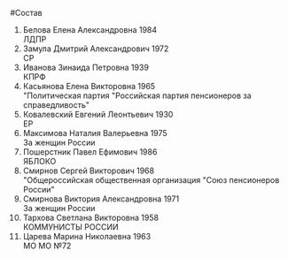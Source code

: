 #Состав
1. Белова Елена Александровна 1984   
    ЛДПР
2. Замула Дмитрий Александрович 1972   
    СР
3. Иванова Зинаида Петровна 1939   
    КПРФ
4. Касьянова Елена Викторовна 1965   
    "Политическая партия "Российская партия пенсионеров за справедливость"
5. Ковалевский Евгений Леонтьевич 1930   
    ЕР
6. Максимова Наталия Валерьевна 1975   
    За женщин России
7. Пошерстник Павел Ефимович 1986   
    ЯБЛОКО
8. Смирнов Сергей Викторович 1968   
    "Общероссийская общественная организация "Союз пенсионеров России"
9. Смирнова Виктория Александровна 1971   
    За женщин России
10. Тархова Светлана Викторовна 1958   
    КОММУНИСТЫ РОССИИ
11. Царева Марина Николаевна 1963   
    МО МО №72
